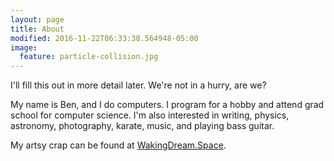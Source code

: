 ```yaml
---
layout: page
title: About
modified: 2016-11-22T06:33:38.564948-05:00
image:
  feature: particle-collision.jpg 
---
```


I'll fill this out in more detail later. We're not in a hurry, are we?

My name is Ben, and I do computers. I program for a hobby and attend grad school for computer science. I'm also interested in writing, physics, astronomy, photography, karate, music, and playing bass guitar.

My artsy crap can be found at [WakingDream.Space](http://wakingdream.space).

